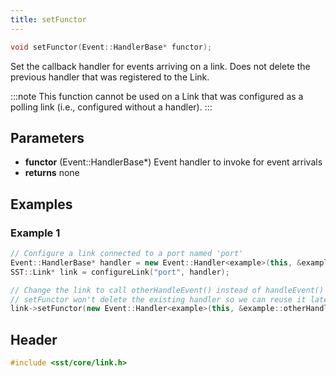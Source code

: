```yaml
---
title: setFunctor
---
```


```cpp
void setFunctor(Event::HandlerBase* functor);
```

Set the callback handler for events arriving on a link. Does not delete the previous handler that was registered to the Link.

:::note
This function cannot be used on a Link that was configured as a polling link (i.e., configured without a handler).
:::

## Parameters
* **functor** (Event::HandlerBase*) Event handler to invoke for event arrivals
* **returns** none


## Examples

### Example 1
```cpp
// Configure a link connected to a port named 'port' 
Event::HandlerBase* handler = new Event::Handler<example>(this, &example::handleEvent);
SST::Link* link = configureLink("port", handler);

// Change the link to call otherHandleEvent() instead of handleEvent() when an event arrives
// setFunctor won't delete the existing handler so we can reuse it later if we want to swap again
link->setFunctor(new Event::Handler<example>(this, &example::otherHandleEvent));
```

## Header
```cpp
#include <sst/core/link.h>
```
